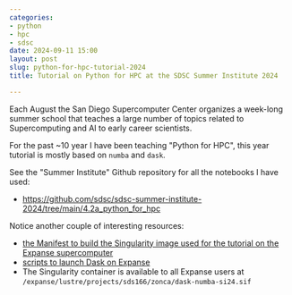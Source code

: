 ```yaml
---
categories:
- python
- hpc
- sdsc
date: 2024-09-11 15:00
layout: post
slug: python-for-hpc-tutorial-2024
title: Tutorial on Python for HPC at the SDSC Summer Institute 2024

---
```


Each August the San Diego Supercomputer Center organizes a week-long summer school that teaches a large number of topics related to Supercomputing and AI to early career scientists.

For the past ~10 year I have been teaching "Python for HPC", this year tutorial is mostly based on `numba` and `dask`.

See the "Summer Institute" Github repository for all the notebooks I have used:

* <https://github.com/sdsc/sdsc-summer-institute-2024/tree/main/4.2a_python_for_hpc>

Notice another couple of interesting resources:

* [the Manifest to build the Singularity image used for the tutorial on the Expanse supercomputer](https://github.com/sdsc/sdsc-summer-institute-2024/blob/main/4.2a_python_for_hpc/singularity/Singularity.anaconda3-dask-numba)
* [scripts to launch Dask on Expanse](https://github.com/sdsc/sdsc-summer-institute-2024/tree/main/4.2a_python_for_hpc/dask_slurm)
* The Singularity container is available to all Expanse users at `/expanse/lustre/projects/sds166/zonca/dask-numba-si24.sif`
